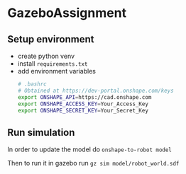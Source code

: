 # GazeboAssignment

## Setup environment

- create python venv
- install `requirements.txt`
- add environment variables
    ```bash
    # .bashrc
    # Obtained at https://dev-portal.onshape.com/keys
    export ONSHAPE_API=https://cad.onshape.com
    export ONSHAPE_ACCESS_KEY=Your_Access_Key
    export ONSHAPE_SECRET_KEY=Your_Secret_Key
    ```

## Run simulation

In order to update the model do
`onshape-to-robot model`

Then to run it in gazebo run
`gz sim model/robot_world.sdf` 

